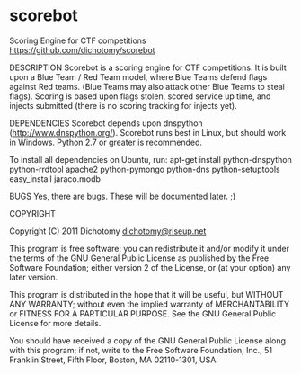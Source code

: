 scorebot
========

Scoring Engine for CTF competitions
https://github.com/dichotomy/scorebot

DESCRIPTION
Scorebot is a scoring engine for CTF competitions.  It is built upon a Blue Team / Red Team model, where Blue Teams defend flags against Red teams.  (Blue Teams may also attack other Blue Teams to steal flags).  Scoring is based upon flags stolen, scored service up time, and injects submitted (there is no scoring tracking for injects yet).

DEPENDENCIES
Scorebot depends upon dnspython (http://www.dnspython.org/).
Scorebot runs best in Linux, but should work in Windows.
Python 2.7 or greater is recommended.

To install all dependencies on Ubuntu, run:
   apt-get install python-dnspython python-rrdtool apache2 python-pymongo python-dns python-setuptools
   easy_install jaraco.modb


BUGS
Yes, there are bugs.  These will be documented later.  ;)

COPYRIGHT

Copyright (C) 2011  Dichotomy <dichotomy@riseup.net>

This program is free software; you can redistribute it and/or
modify it under the terms of the GNU General Public License
as published by the Free Software Foundation; either version 2
of the License, or (at your option) any later version.

This program is distributed in the hope that it will be useful,
but WITHOUT ANY WARRANTY; without even the implied warranty of
MERCHANTABILITY or FITNESS FOR A PARTICULAR PURPOSE.  See the
GNU General Public License for more details.

You should have received a copy of the GNU General Public License
along with this program; if not, write to the Free Software
Foundation, Inc., 51 Franklin Street, Fifth Floor, Boston, MA  02110-1301, USA.
